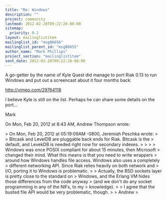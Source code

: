 ```yaml
---
title: "Re: Windows"
description: ""
project: community
lastmod: 2012-02-20T09:22:28-08:00
sitemap:
  priority: 0.2
layout: mailinglistitem
mailinglist_id: "msg06656"
mailinglist_parent_id: "msg06655"
author_name: "Mark Phillips"
project_section: "mailinglistitem"
sent_date: 2012-02-20T09:22:28-08:00
---
```



A go-getter by the name of Kyle Quest did manage to port Riak 0.13 to run
Windows and put out a screencast about it four months back:

http://vimeo.com/29764118

I believe Kyle is still on the list. Perhaps he can share some details on
the port...

Mark

On Mon, Feb 20, 2012 at 8:43 AM, Andrew Thompson  wrote:

&gt; On Mon, Feb 20, 2012 at 05:19:09AM -0800, Jeremiah Peschka wrote:
&gt; &gt; Bitcask and LevelDB are pluggable back ends for Riak. Bitcask is the
&gt; default, and LevekDB is needed right now for secondary indexes.
&gt; &gt;
&gt; &gt; Windows was once POSIX compliant for about 15 minutes, then Microsoft
&gt; changed their mind. What this means is that you need to write wrappers
&gt; around how Windows handles file access. Windows also uses a completely
&gt; different networking API. Since Riak relies heavily on both network and
&gt; I/O, porting it to Windows is problematic.
&gt;
&gt; Actually, the BSD sockets layer is pretty close to the standard on
&gt; Windows, and the Erlang VM hides those differences from the code anyway
&gt; (and we don't do any socket programming in any of the NIFs, to my
&gt; knowledge).
&gt;
&gt; I agree that the busted file API would be very problematic, though.
&gt;
&gt; Andrew
&gt;

